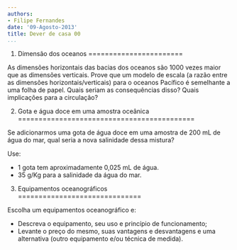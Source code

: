 ```yaml
---
authors:
- Filipe Fernandes
date: '09-Agosto-2013'
title: Dever de casa 00
...
```


1) Dimensão dos oceanos
=======================

As dimensões horizontais das bacias dos oceanos são 1000 vezes maior que
as dimensões verticais. Prove que um modelo de escala (a razão entre as
dimensões horizontais/verticais) para o oceanos Pacífico é semelhante a
uma folha de papel. Quais seriam as consequências disso? Quais
implicações para a circulação?

<!--Uma largura de 10000 km para 25.4 cm, e a profundidade de 3 km para 0,007 cm,
a largura típica de uma folha de papel.-->

2) Gota e água doce em uma amostra oceânica
===========================================

Se adicionarmos uma gota de água doce em uma amostra de 200 mL de água
do mar, qual seria a nova salinidade dessa mistura?

Use:

- 1 gota tem aproximadamente 0,025 mL de água.
- 35 g/Kg para a salinidade da água do mar.

<!-- \frac{200}{200 + 0,025} \times 35 =  34,996 -->

3) Equipamentos oceanográficos
==============================

Escolha um equipamentos oceanográfico e:

-   Descreva o equipamento, seu uso e princípio de funcionamento;
-   Levante o preço do mesmo, suas vantagens e desvantagens e uma
    alternativa (outro equipamento e/ou técnica de medida).
